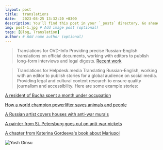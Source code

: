 ```yaml
---
layout: post
title:  translations
date:   2023-08-25 13:32:20 +0300
description: You’ll find this post in your `_posts` directory. Go ahead and edit it and re-build the site to see your changes. # Add post description (optional)
img: post-1.jpg # Add image post (optional)
tags: [Blog, Translation]
author: # Add name author (optional)
---
```

> Translations for OVD-Info
Providing precise Russian-English translations on official documents, working with editors to publish long-form interviews and legal digests.
[Recent work](https://en.ovdinfo.org/chagina)

> Translations for Helpdesk.media
Translating Russian-English, working with an editor to publish stories for a global audience on social media. Providing legal and cultural context research to ensure quality journalism and accessibility. Here are some example stories:

[A resident of Bucha spent a month under occupation](https://www.instagram.com/p/Ckqvwyar19l/?igsh=MzRlODBiNWFlZA%3D%3D&img_index=1)

[How a world champion powerlifter saves animals and people](https://www.instagram.com/p/Cl9ERvQt1b4/?igsh=MzRlODBiNWFlZA%3D%3D&img_index=1)

[A Russian artist covers houses with anti-war murals](https://www.instagram.com/p/CnOzy7qrGS_/?igsh=MzRlODBiNWFlZA%3D%3D&img_index=1)

[A painter from St. Petersburg goes out on anti-war pickets](https://www.instagram.com/p/Co-sMy1rROM/?igsh=MzRlODBiNWFlZA%3D%3D&img_index=1)

[A chapter from Katerina Gordeeva's book about Mariupol](https://www.instagram.com/p/C1zp_-ar1TP/?igsh=MzRlODBiNWFlZA%3D%3D&img_index=1)

> 
> 
> 


![Yosh Ginsu]({{site.baseurl}}/assets/img/yosh-ginsu.jpg)
